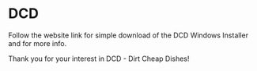 # DCD
Follow the website link for simple download of the DCD Windows Installer and for more info.

Thank you for your interest in DCD - Dirt Cheap Dishes!
